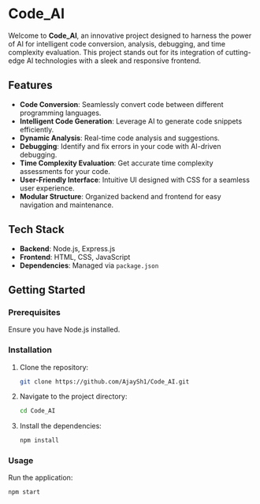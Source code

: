 # Code_AI

Welcome to **Code_AI**, an innovative project designed to harness the power of AI for intelligent code conversion, analysis, debugging, and time complexity evaluation. This project stands out for its integration of cutting-edge AI technologies with a sleek and responsive frontend.

## Features

- **Code Conversion**: Seamlessly convert code between different programming languages.
- **Intelligent Code Generation**: Leverage AI to generate code snippets efficiently.
- **Dynamic Analysis**: Real-time code analysis and suggestions.
- **Debugging**: Identify and fix errors in your code with AI-driven debugging.
- **Time Complexity Evaluation**: Get accurate time complexity assessments for your code.
- **User-Friendly Interface**: Intuitive UI designed with CSS for a seamless user experience.
- **Modular Structure**: Organized backend and frontend for easy navigation and maintenance.

## Tech Stack

- **Backend**: Node.js, Express.js
- **Frontend**: HTML, CSS, JavaScript
- **Dependencies**: Managed via `package.json`

## Getting Started

### Prerequisites

Ensure you have Node.js installed.

### Installation

1. Clone the repository:
    ```sh
    git clone https://github.com/AjaySh1/Code_AI.git
    ```
2. Navigate to the project directory:
    ```sh
    cd Code_AI
    ```
3. Install the dependencies:
    ```sh
    npm install
    ```

### Usage

Run the application:
```sh
npm start
